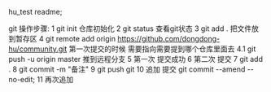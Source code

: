 hu_test readme;

git 操作步骤:
   1 git init 仓库初始化
   2 git status 查看git状态
   3 git add . 把文件放到暂存区
   4 git remote add origin https://github.com/dongdong-hu/community.git  第一次提交的时候 需要指向需要提到哪个仓库里面去
   4.1 git push -u origin master 推到远程分支
   5 第一次 提交成功
   6 第二次 提交
   7 git add .
   8 git commit -m "备注"
   9 git push git 
   10 追加 提交  git commit --amend --no-edit;
   11 再次追加
   